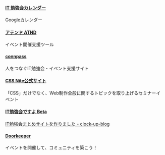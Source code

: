 #### [IT 勉強会カレンダー](https://www.google.com/calendar/embed?src=fvijvohm91uifvd9hratehf65k@group.calendar.google.com)
Googleカレンダー

#### [アテンド ATND](http://atnd.org/)
イベント開催支援ツール

#### [connpass](http://connpass.com/)
人をつなぐIT勉強会・イベント支援サイト

#### [CSS Nite公式サイト](http://cssnite.jp/)
「CSS」だけでなく、Web制作全般に関するトピックを取り上げるセミナーイベント

#### [IT勉強会ですよ Beta](http://itcal.jp/)
[IT勉強会まとめサイトを作りました - clock-up-blog](http://blog.clock-up.jp/entry/2014/01/02/221254)

#### [Doorkeeper](http://www.doorkeeper.jp/)
イベントを開催して、コミュニティを築こう！
